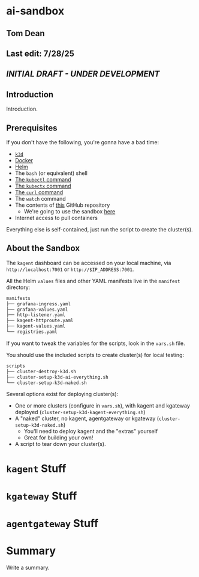 # ai-sandbox

## Tom Dean
## Last edit: 7/28/25

## *INITIAL DRAFT - UNDER DEVELOPMENT*

## Introduction

Introduction.

## Prerequisites

If you don't have the following, you're gonna have a bad time:

- [`k3d`](https://k3d.io)
- [Docker](https://www.docker.com/get-started/)
- [Helm](https://helm.sh/docs/intro/install/)
- The `bash` (or equivalent) shell
- [The `kubectl` command](https://kubernetes.io/docs/tasks/tools/)
- [The `kubectx` command](https://github.com/ahmetb/kubectx)
- [The `curl` command](https://curl.se/download.html)
- The `watch` command
- The contents of [this](https://github.com/southsidedean/istio-envoy-sandboxes/tree/main) GitHub repository
  - We're going to use the sandbox [here](https://github.com/southsidedean/istio-envoy-sandboxes/tree/main/k3d-sandboxes/kagent-sandbox)
- Internet access to pull containers

Everything else is self-contained, just run the script to create the cluster(s).

## About the Sandbox

The `kagent` dashboard can be accessed on your local machine, via `http://localhost:7001` or `http://$IP_ADDRESS:7001`.

All the Helm `values` files and other YAML manifests live in the `manifest` directory:

```bash
manifests
├── grafana-ingress.yaml
├── grafana-values.yaml
├── http-listener.yaml
├── kagent-httproute.yaml
├── kagent-values.yaml
└── registries.yaml
```

If you want to tweak the variables for the scripts, look in the `vars.sh` file.

You should use the included scripts to create cluster(s) for local testing:

```bash
scripts
├── cluster-destroy-k3d.sh
├── cluster-setup-k3d-ai-everything.sh
└── cluster-setup-k3d-naked.sh
```

Several options exist for deploying cluster(s):

- One or more clusters (configure in `vars.sh`), with kagent and kgateway deployed (`cluster-setup-k3d-kagent-everything.sh`)
- A "naked" cluster, no kagent, agentgateway or kgateway (`cluster-setup-k3d-naked.sh`)
  - You'll need to deploy kagent and the "extras" yourself
  - Great for building your own!
- A script to tear down your cluster(s).

# `kagent` Stuff

# `kgateway` Stuff

# `agentgateway` Stuff

# Summary

Write a summary.
